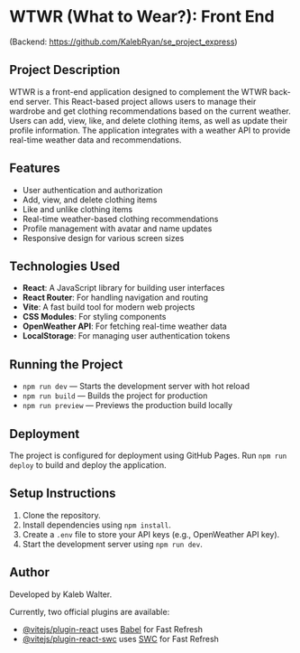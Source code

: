 # WTWR (What to Wear?): Front End

(Backend: https://github.com/KalebRyan/se_project_express)

## Project Description

WTWR is a front-end application designed to complement the WTWR back-end server. This React-based project allows users to manage their wardrobe and get clothing recommendations based on the current weather. Users can add, view, like, and delete clothing items, as well as update their profile information. The application integrates with a weather API to provide real-time weather data and recommendations.

## Features

- User authentication and authorization
- Add, view, and delete clothing items
- Like and unlike clothing items
- Real-time weather-based clothing recommendations
- Profile management with avatar and name updates
- Responsive design for various screen sizes

## Technologies Used

- **React**: A JavaScript library for building user interfaces
- **React Router**: For handling navigation and routing
- **Vite**: A fast build tool for modern web projects
- **CSS Modules**: For styling components
- **OpenWeather API**: For fetching real-time weather data
- **LocalStorage**: For managing user authentication tokens

## Running the Project

- `npm run dev` — Starts the development server with hot reload
- `npm run build` — Builds the project for production
- `npm run preview` — Previews the production build locally

## Deployment

The project is configured for deployment using GitHub Pages. Run `npm run deploy` to build and deploy the application.

## Setup Instructions

1. Clone the repository.
2. Install dependencies using `npm install`.
3. Create a `.env` file to store your API keys (e.g., OpenWeather API key).
4. Start the development server using `npm run dev`.

## Author

Developed by Kaleb Walter.

Currently, two official plugins are available:

- [@vitejs/plugin-react](https://github.com/vitejs/vite-plugin-react/blob/main/packages/plugin-react/README.md) uses [Babel](https://babeljs.io/) for Fast Refresh
- [@vitejs/plugin-react-swc](https://github.com/vitejs/vite-plugin-react-swc) uses [SWC](https://swc.rs/) for Fast Refresh

